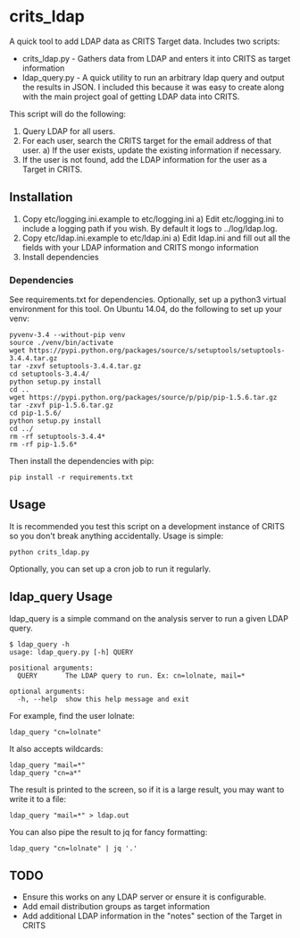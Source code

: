 # crits_ldap
A quick tool to add LDAP data as CRITS Target data. Includes two scripts:
* crits_ldap.py - Gathers data from LDAP and enters it into CRITS as target information
* ldap_query.py - A quick utility to run an arbitrary ldap query and output the results in JSON. I included this because it was easy to create along with the main project goal of getting LDAP data into CRITS.

This script will do the following:
1. Query LDAP for all users.
2. For each user, search the CRITS target for the email address of that user.
  a) If the user exists, update the existing information if necessary.
3. If the user is not found, add the LDAP information for the user as a Target in CRITS.

## Installation
1. Copy etc/logging.ini.example to etc/logging.ini
  a) Edit etc/logging.ini to include a logging path if you wish. By default it logs to ../log/ldap.log.
2. Copy etc/ldap.ini.example to etc/ldap.ini
  a) Edit ldap.ini and fill out all the fields with your LDAP information and CRITS mongo information
3. Install dependencies

### Dependencies
See requirements.txt for dependencies. Optionally, set up a python3 virtual environment for this tool. On Ubuntu 14.04, do the following to set up your venv:

```shell
pyvenv-3.4 --without-pip venv
source ./venv/bin/activate
wget https://pypi.python.org/packages/source/s/setuptools/setuptools-3.4.4.tar.gz
tar -zxvf setuptools-3.4.4.tar.gz
cd setuptools-3.4.4/
python setup.py install
cd ..
wget https://pypi.python.org/packages/source/p/pip/pip-1.5.6.tar.gz
tar -zxvf pip-1.5.6.tar.gz
cd pip-1.5.6/
python setup.py install
cd ../
rm -rf setuptools-3.4.4*
rm -rf pip-1.5.6*
```

Then install the dependencies with pip:
```shell
pip install -r requirements.txt
```

## Usage
It is recommended you test this script on a development instance of CRITS so you don't break anything accidentally. Usage is simple:
```shell
python crits_ldap.py
```

Optionally, you can set up a cron job to run it regularly.

## ldap_query Usage
ldap_query is a simple command on the analysis server to run a given LDAP query.

```shell
$ ldap_query -h
usage: ldap_query.py [-h] QUERY

positional arguments:
  QUERY       The LDAP query to run. Ex: cn=lolnate, mail=*

optional arguments:
  -h, --help  show this help message and exit
```

For example, find the user lolnate:
```shell
ldap_query "cn=lolnate"
```
It also accepts wildcards:

```shell
ldap_query "mail=*"
ldap_query "cn=a*"
```

The result is printed to the screen, so if it is a large result, you may want to write it to a file:
```shell
ldap_query "mail=*" > ldap.out
```

You can also pipe the result to jq for fancy formatting:
```shell
ldap_query "cn=lolnate" | jq '.'
```

## TODO
* Ensure this works on any LDAP server or ensure it is configurable.
* Add email distribution groups as target information
* Add additional LDAP information in the "notes" section of the Target in CRITS

